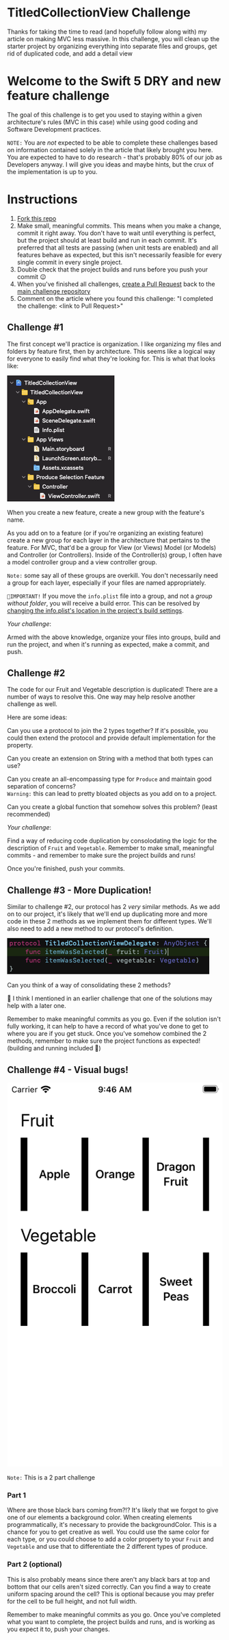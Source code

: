 # TitledCollectionView Challenge
Thanks for taking the time to read (and hopefully follow along with) 
my article on making MVC less massive. In this challenge, you will 
clean up the starter project by organizing everything into separate 
files and groups, get rid of duplicated code, and add a detail view

# Welcome to the Swift 5 DRY and new feature challenge

The goal of this challenge is to get you used to staying within a
given architecture's rules (MVC in this case) while using good
coding and Software Development practices.

`NOTE:` You are *not* expected to be able to complete these challenges
based on information contained solely in the article that likely brought
you here. You are expected to have to do research - that's probably 80% of
our job as Developers anyway. I will give you ideas and maybe hints, but
the crux of the implementation is up to you.

# Instructions

1. [Fork this repo](https://guides.github.com/activities/forking/)
2. Make small, meaningful commits. This means when you make a change,
commit it right away. You don't have to wait until everything is perfect,
but the project should at least build and run in each commit. It's preferred
that all tests are passing (when unit tests are enabled) and all features
behave as expected, but this isn't necessarily feasible for every single
commit in every single project.
3. Double check that the project builds and runs before you push your commit 😉
4. When you've finished all challenges, [create a Pull Request](https://docs.github.com/en/github/collaborating-with-pull-requests/proposing-changes-to-your-work-with-pull-requests/creating-a-pull-request)
back to the [main challenge repository](https://github.com/froggomad/titled-collection-view-challenge)
5. Comment on the article where you found this challenge: "I completed the challenge: \<link to Pull Request\>"

## Challenge #1

The first concept we'll practice is organization. I like organizing my 
files and folders by feature first, then by architecture. This seems
like a logical way for everyone to easily find what they're looking for.
This is what that looks like:

![MVC Feature Organization](Media/MVC%20Feature%20Organization.png)

When you create a new feature, create a new group with the feature's name.

As you add on to a feature (or if you're organizing an existing feature)
create a new group for each layer in the architecture that pertains to the 
feature. For MVC, that'd be a group for View (or Views) Model (or Models) and
Controller (or Controllers). Inside of the Controller(s) group, I often have a 
model controller group and a view controller group. 

`Note:` some say all of these groups are overkill. You don't necessarily need 
a group for each layer, especially if your files are named appropriately.

`🔺IMPORTANT!` If you move the `info.plist` file into a group, and not a *group 
without folder*, you will receive a build error. This can be resolved by [changing
the info.plist's location in the project's build settings](https://stackoverflow.com/questions/58103585/xcode-11-cant-reallocate-info-plist-into-a-group).

*Your challenge*:

Armed with the above knowledge, organize your files into groups, build and run the
project, and when it's running as expected, make a commit, and push.

## Challenge #2

The code for our Fruit and Vegetable description is duplicated! There are a number
of ways to resolve this. One way may help resolve another challenge as well.

Here are some ideas:

Can you use a protocol to join the 2 types together? If it's possible, you could then 
extend the protocol and provide default implementation for the property.

Can you create an extension on String with a method that both types can use?

Can you create an all-encompassing type for `Produce` and maintain good separation of concerns?<br>
`Warning:` this can lead to pretty bloated objects as you add on to a project.

Can you create a global function that somehow solves this problem? (least recommended)

*Your challenge*:

Find a way of reducing code duplication by consolodating the logic for the description of 
`Fruit` and `Vegetable`. Remember to make small, meaningful commits - and remember to make sure
the project builds and runs! 

Once you're finished, push your commits.

## Challenge #3 - More Duplication!

Similar to challenge #2, our protocol has 2 *very* similar methods. As we add on to our project, 
it's likely that we'll end up duplicating more and more code in these 2 methods as we implement 
them for different types. We'll also need to add a new method to our protocol's definition.

![protocol duplication](Media/protocol%20duplication.png)

Can you think of a way of consolidating these 2 methods?

🧐 I think I mentioned in an earlier challenge that one of the solutions may help with a later one.

Remember to make meaningful commits as you go. Even if the solution isn't fully working, it can help
to have a record of what you've done to get to where you are if you get stuck. Once you've somehow combined
the 2 methods, remember to make sure the project functions as expected! (building and running included 🤪)

## Challenge #4 - Visual bugs!
![black bars](Media/cell%20glitch.png)

`Note:` This is a 2 part challenge

### Part 1
Where are those black bars coming from?!? It's likely that we forgot to give one of our elements a background color.
When creating elements programmatically, it's necessary to provide the backgroundColor. This is a chance for you to
get creative as well. You could use the same color for each type, or you could choose to add a color property to your
`Fruit` and `Vegetable` and use that to differentiate the 2 different types of produce.

### Part 2 (optional)
This is also probably means since there aren't any black bars at top and bottom that our cells aren't sized correctly.
Can you find a way to create uniform spacing around the cell? This is optional because you may prefer for the cell to be
full height, and not full width.

Remember to make meaningful commits as you go. Once you've completed what you want to complete, the project builds and runs,
and is working as you expect it to, push your changes.
